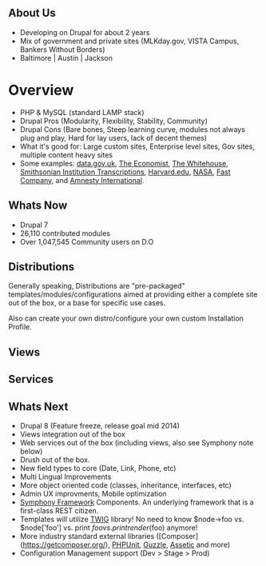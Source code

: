 About Us
--------
* Developing on Drupal for about 2 years
* Mix of government and private sites (MLKday.gov, VISTA Campus, Bankers Without Borders)
* Baltimore | Austin | Jackson 

Overview
========
* PHP & MySQL (standard LAMP stack)
* Drupal Pros (Modularity, Flexibility, Stability, Community)
* Drupal Cons (Bare bones, Steep learning curve, modules not always plug and play, Hard for lay users, lack of decent themes)
* What it's good for: Large custom sites, Enterprise level sites, Gov sites, multiple content heavy sites
* Some examples: [data.gov.uk](http://data.gov.uk), [The Economist](https://drupal.org/node/915102), [The Whitehouse](http://www.whitehouse.gov/), [Smithsonian Institution Transcriptions](http://transcription.si.edu/), [Harvard.edu](http://www.harvard.edu/), [NASA](http://www.nasa.gov/), [Fast Company](http://www.fastcompany.com/), and [Amnesty International](http://www.amnesty.org/).

Whats Now
-------
* Drupal 7
* 26,110 contributed modules
* Over 1,047,545 Community users on D.O

Distributions
----------
Generally speaking, Distributions are "pre-packaged" templates/modules/configurations aimed at providing either a complete site out of the box, or a base for specific use cases.

Also can create your own distro/configure your own custom Installation Profile.

Views
----------

Services
----------

Whats Next
-------
* Drupal 8 (Feature freeze, release goal mid 2014)
* Views integration out of the box
* Web services out of the box (including views, also see Symphony note below)
* Drush out of the box.
* New field types to core (Date, Link, Phone, etc)
* Multi Lingual Improvements
* More object oriented code (classes, inheritance, interfaces, etc)
* Admin UX improvments, Mobile optimization
* [Symphony Framework](http://symfony.com/) Components. An underlying framework that is a first-class REST citizen.
* Templates will utilize [TWIG](http://twig.sensiolabs.org/) library! No need to know $node->foo vs. $node['foo'] vs. print $foo vs. print render($foo) anymore!
* More industry standard external libraries ([Composer]
(https://getcomposer.org/), [PHPUnit](http://phpunit.de/), [Guzzle](http://guzzle.readthedocs.org/en/latest/#), [Assetic](http://symfony.com/doc/current/cookbook/assetic/asset_management.html) and more)
* Configuration Management support (Dev > Stage > Prod)

